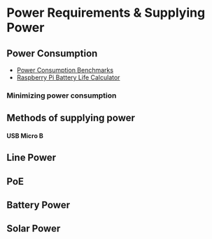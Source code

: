 # Power Requirements & Supplying Power

## Power Consumption

* [Power Consumption Benchmarks](https://www.pidramble.com/wiki/benchmarks/power-consumption)
* [Raspberry Pi Battery Life Calculator](https://spellfoundry.com/raspberry-pi-battery-runtime-calculator/)

### Minimizing power consumption

## Methods of supplying power

#### USB Micro B 

## Line Power

## PoE

## Battery Power

## Solar Power
